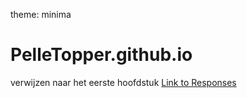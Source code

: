 theme: minima
# PelleTopper.github.io

verwijzen naar het eerste hoofdstuk
[Link to Responses](https://github.com/PelleTopper/PelleTopper.github.io/blob/main/test3.ipynb)
